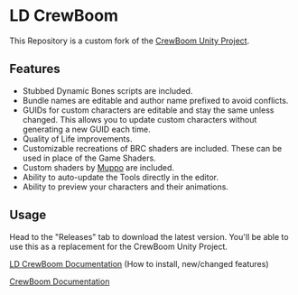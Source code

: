 # LD CrewBoom
This Repository is a custom fork of the [CrewBoom Unity Project](https://github.com/LunaCapra/CrewBoom).

## Features
* Stubbed Dynamic Bones scripts are included.
* Bundle names are editable and author name prefixed to avoid conflicts.
* GUIDs for custom characters are editable and stay the same unless changed. This allows you to update custom characters without generating a new GUID each time.
* Quality of Life improvements.
* Customizable recreations of BRC shaders are included. These can be used in place of the Game Shaders.
* Custom shaders by [Muppo](https://github.com/Muppotronic) are included.
* Ability to auto-update the Tools directly in the editor.
* Ability to preview your characters and their animations.

## Usage
Head to the "Releases" tab to download the latest version. You'll be able to use this as a replacement for the CrewBoom Unity Project.

[LD CrewBoom Documentation](https://github.com/LazyDuchess/LD-CrewBoom/wiki) (How to install, new/changed features)

[CrewBoom Documentation](https://github.com/LunaCapra/CrewBoom/wiki)
